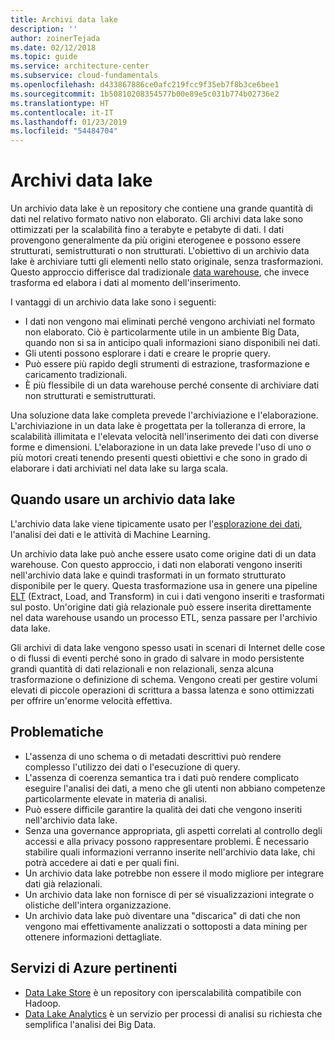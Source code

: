```yaml
---
title: Archivi data lake
description: ''
author: zoinerTejada
ms.date: 02/12/2018
ms.topic: guide
ms.service: architecture-center
ms.subservice: cloud-fundamentals
ms.openlocfilehash: d433867886ce0afc219fcc9f35eb7f8b3ce6bee1
ms.sourcegitcommit: 1b50810208354577b00e89e5c031b774b02736e2
ms.translationtype: HT
ms.contentlocale: it-IT
ms.lasthandoff: 01/23/2019
ms.locfileid: "54484704"
---
```

# <a name="data-lakes"></a>Archivi data lake

Un archivio data lake è un repository che contiene una grande quantità di dati nel relativo formato nativo non elaborato. Gli archivi data lake sono ottimizzati per la scalabilità fino a terabyte e petabyte di dati. I dati provengono generalmente da più origini eterogenee e possono essere strutturati, semistrutturati o non strutturati. L'obiettivo di un archivio data lake è archiviare tutti gli elementi nello stato originale, senza trasformazioni. Questo approccio differisce dal tradizionale [data warehouse](../relational-data/data-warehousing.md), che invece trasforma ed elabora i dati al momento dell'inserimento.

I vantaggi di un archivio data lake sono i seguenti:

- I dati non vengono mai eliminati perché vengono archiviati nel formato non elaborato. Ciò è particolarmente utile in un ambiente Big Data, quando non si sa in anticipo quali informazioni siano disponibili nei dati.
- Gli utenti possono esplorare i dati e creare le proprie query.
- Può essere più rapido degli strumenti di estrazione, trasformazione e caricamento tradizionali.
- È più flessibile di un data warehouse perché consente di archiviare dati non strutturati e semistrutturati.

Una soluzione data lake completa prevede l'archiviazione e l'elaborazione. L'archiviazione in un data lake è progettata per la tolleranza di errore, la scalabilità illimitata e l'elevata velocità nell'inserimento dei dati con diverse forme e dimensioni. L'elaborazione in un data lake prevede l'uso di uno o più motori creati tenendo presenti questi obiettivi e che sono in grado di elaborare i dati archiviati nel data lake su larga scala.

## <a name="when-to-use-a-data-lake"></a>Quando usare un archivio data lake

L'archivio data lake viene tipicamente usato per l'[esplorazione dei dati](./interactive-data-exploration.md), l'analisi dei dati e le attività di Machine Learning.

Un archivio data lake può anche essere usato come origine dati di un data warehouse. Con questo approccio, i dati non elaborati vengono inseriti nell'archivio data lake e quindi trasformati in un formato strutturato disponibile per le query. Questa trasformazione usa in genere una pipeline [ELT](../relational-data/etl.md#extract-load-and-transform-elt) (Extract, Load, and Transform) in cui i dati vengono inseriti e trasformati sul posto. Un'origine dati già relazionale può essere inserita direttamente nel data warehouse usando un processo ETL, senza passare per l'archivio data lake.

Gli archivi di data lake vengono spesso usati in scenari di Internet delle cose o di flussi di eventi perché sono in grado di salvare in modo persistente grandi quantità di dati relazionali e non relazionali, senza alcuna trasformazione o definizione di schema. Vengono creati per gestire volumi elevati di piccole operazioni di scrittura a bassa latenza e sono ottimizzati per offrire un'enorme velocità effettiva.

## <a name="challenges"></a>Problematiche

- L'assenza di uno schema o di metadati descrittivi può rendere complesso l'utilizzo dei dati o l'esecuzione di query.
- L'assenza di coerenza semantica tra i dati può rendere complicato eseguire l'analisi dei dati, a meno che gli utenti non abbiano competenze particolarmente elevate in materia di analisi.
- Può essere difficile garantire la qualità dei dati che vengono inseriti nell'archivio data lake.
- Senza una governance appropriata, gli aspetti correlati al controllo degli accessi e alla privacy possono rappresentare problemi. È necessario stabilire quali informazioni verranno inserite nell'archivio data lake, chi potrà accedere ai dati e per quali fini.
- Un archivio data lake potrebbe non essere il modo migliore per integrare dati già relazionali.
- Un archivio data lake non fornisce di per sé visualizzazioni integrate o olistiche dell'intera organizzazione.
- Un archivio data lake può diventare una "discarica" di dati che non vengono mai effettivamente analizzati o sottoposti a data mining per ottenere informazioni dettagliate.

## <a name="relevant-azure-services"></a>Servizi di Azure pertinenti

- [Data Lake Store](/azure/data-lake-store/) è un repository con iperscalabilità compatibile con Hadoop.
- [Data Lake Analytics](/azure/data-lake-analytics/) è un servizio per processi di analisi su richiesta che semplifica l'analisi dei Big Data.
